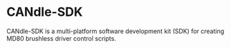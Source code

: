 # CANdle-SDK

CANdle-SDK is a multi-platform software development kit (SDK) for creating MD80 brushless driver control scripts. 

